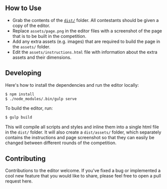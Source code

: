 ## How to Use
* Grab the contents of the [`dist/`](https://github.com/codeinthedark/editor/tree/master/dist) folder. All contestants should be given a copy of the editor.
* Replace `assets/page.png` in the editor files with a screenshot of the page that is to be built in the competition. 
* Add any extra assets (e.g. images) that are required to build the page in the `assets/` folder.
* Edit the `assets/instructions.html` file with information about the extra assets and their dimensions.

## Developing
Here's how to install the dependencies and run the editor locally:
```bash
$ npm install
$ ./node_modules/.bin/gulp serve
```

To build the editor, run:
```bash
$ gulp build
```
This will compile all scripts and styles and inline them into a single html file in the `dist/` folder. It will also create a `dist/assets/` folder, which separately contains the instructions and page screenshot so that they can easily be changed between different rounds of the competition. 

## Contributing
Contributions to the editor welcome. If you've fixed a bug or implemented a cool new feature that you would like to share, please feel free to open a pull request here. 

